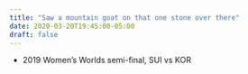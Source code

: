 ```yaml
---
title: "Saw a mountain goat on that one stone over there"
date: 2020-03-20T19:45:00-05:00
draft: false
---
```

- 2019 Women’s Worlds semi-final, SUI vs KOR